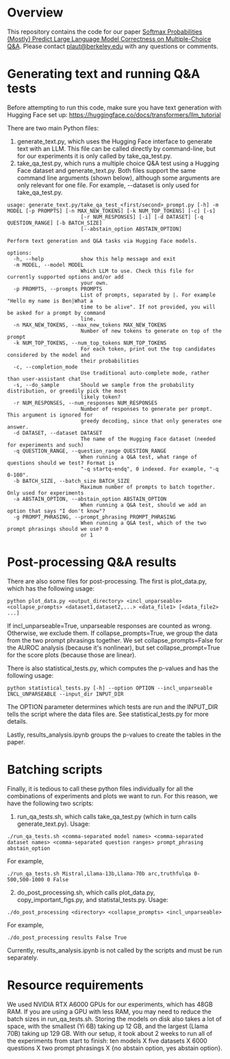 # Overview
This repository contains the code for our paper [Softmax Probabilities (Mostly) Predict Large Language Model Correctness on Multiple-Choice Q&A](https://arxiv.org/pdf/2402.13213.pdf). Please contact plaut@berkeley.edu with any questions or comments.

# Generating text and running Q&A tests
Before attempting to run this code, make sure you have text generation with Hugging Face set up: https://huggingface.co/docs/transformers/llm_tutorial

There are two main Python files:
1. generate_text.py, which uses the Hugging Face interface to generate text with an LLM. This file can be called directly by command-line, but for our experiments it is only called by take_qa_test.py.
2. take_qa_test.py, which runs a multiple choice Q&A test using a Hugging Face dataset and generate_text.py.
Both files support the same command line arguments (shown below), although some arguments are only relevant for one file. For example, --dataset is only used for take_qa_test.py.

```
usage: generate_text.py/take_qa_test_<first/second>_prompt.py [-h] -m MODEL [-p PROMPTS] [-n MAX_NEW_TOKENS] [-k NUM_TOP_TOKENS] [-c] [-s]
                        [-r NUM_RESPONSES] [-i] [-d DATASET] [-q QUESTION_RANGE] [-b BATCH_SIZE]
                        [--abstain_option ABSTAIN_OPTION]

Perform text generation and Q&A tasks via Hugging Face models.

options:
  -h, --help            show this help message and exit
  -m MODEL, --model MODEL
                        Which LLM to use. Check this file for currently supported options and/or add
                        your own.
  -p PROMPTS, --prompts PROMPTS
                        List of prompts, separated by |. For example "Hello my name is Ben|What a
                        time to be alive". If not provided, you will be asked for a prompt by command
                        line.
  -n MAX_NEW_TOKENS, --max_new_tokens MAX_NEW_TOKENS
                        Number of new tokens to generate on top of the prompt
  -k NUM_TOP_TOKENS, --num_top_tokens NUM_TOP_TOKENS
                        For each token, print out the top candidates considered by the model and
                        their probabilities
  -c, --completion_mode
                        Use traditional auto-complete mode, rather than user-assistant chat
  -s, --do_sample       Should we sample from the probability distribution, or greedily pick the most
                        likely token?
  -r NUM_RESPONSES, --num_responses NUM_RESPONSES
                        Number of responses to generate per prompt. This argument is ignored for
                        greedy decoding, since that only generates one answer.
  -d DATASET, --dataset DATASET
                        The name of the Hugging Face dataset (needed for experiments and such)
  -q QUESTION_RANGE, --question_range QUESTION_RANGE
                        When running a Q&A test, what range of questions should we test? Format is
                        "-q startq-endq", 0 indexed. For example, "-q 0-100".
  -b BATCH_SIZE, --batch_size BATCH_SIZE
                        Maximum number of prompts to batch together. Only used for experiments
  -a ABSTAIN_OPTION, --abstain_option ABSTAIN_OPTION
                        When running a Q&A test, should we add an option that says "I don't know"?
  -g PROMPT_PHRASING, --prompt_phrasing PROMPT_PHRASING
                        When running a Q&A test, which of the two prompt phrasings should we use? 0
                        or 1
```

# Post-processing Q&A results
There are also some files for post-processing. The first is plot_data.py, which has the following usage:
```
python plot_data.py <output_directory> <incl_unparseable> <collapse_prompts> <dataset1,dataset2,...> <data_file1> [<data_file2> ...]
```
If incl_unparseable=True, unparseable responses are counted as wrong. Otherwise, we exclude them. If collapse_prompts=True, we group the data from the two prompt phrasings together. We set collapse_prompts=False for the AUROC analysis (because it's nonlinear), but set collapse_prompt=True for the score plots (because those are linear).

There is also statistical_tests.py, which computes the p-values and has the following usage:
```
python statistical_tests.py [-h] --option OPTION --incl_unparseable INCL_UNPARSEABLE --input_dir INPUT_DIR
```
The OPTION parameter determines which tests are run and the INPUT_DIR tells the script where the data files are. See statistical_tests.py for more details.

Lastly, results_analysis.ipynb groups the p-values to create the tables in the paper.

# Batching scripts

Finally, it is tedious to call these python files individually for all the combinations of experiments and plots we want to run. For this reason, we have the following two scripts:
1. run_qa_tests.sh, which calls take_qa_test.py (which in turn calls generate_text.py). Usage:
```
./run_qa_tests.sh <comma-separated model names> <comma-separated dataset names> <comma-separated question ranges> prompt_phrasing abstain_option
```
For example,
```
./run_qa_tests.sh Mistral,Llama-13b,Llama-70b arc,truthfulqa 0-500,500-1000 0 False
```
2. do_post_processing.sh, which calls plot_data.py, copy_important_figs.py, and statistal_tests.py. Usage:
```
./do_post_processing <directory> <collapse_prompts> <incl_unparseable>
```
For example,
```
./do_post_processing results False True
```
Currently, results_analysis.ipynb is not called by the scripts and must be run separately.

# Resource requirements
We used NVIDIA RTX A6000 GPUs for our experiments, which has 48GB RAM. If you are using a GPU with less RAM, you may need to reduce the batch sizes in run_qa_tests.sh. Storing the models on disk also takes a lot of space, with the smallest (Yi 6B) taking up 12 GB, and the largest (Llama 70B) taking up 129 GB. With our setup, it took about 2 weeks to run all of the experiments from start to finish: ten models X five datasets X 6000 questions X two prompt phrasings X {no abstain option, yes abstain option}.
